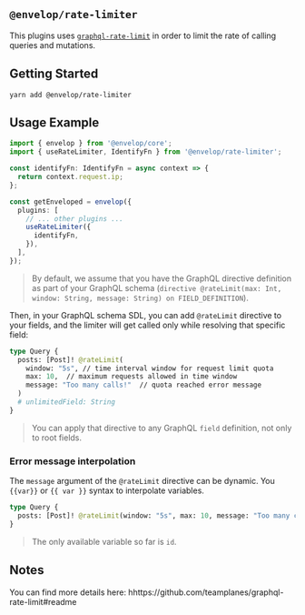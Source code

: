 ## `@envelop/rate-limiter`

This plugins uses [`graphql-rate-limit`](https://github.com/teamplanes/graphql-rate-limit#readme) in order to limit the rate of calling queries and mutations.

## Getting Started

```
yarn add @envelop/rate-limiter
```

## Usage Example

```ts
import { envelop } from '@envelop/core';
import { useRateLimiter, IdentifyFn } from '@envelop/rate-limiter';

const identifyFn: IdentifyFn = async context => {
  return context.request.ip;
};

const getEnveloped = envelop({
  plugins: [
    // ... other plugins ...
    useRateLimiter({
      identifyFn,
    }),
  ],
});
```

> By default, we assume that you have the GraphQL directive definition as part of your GraphQL schema (`directive @rateLimit(max: Int, window: String, message: String) on FIELD_DEFINITION`).

Then, in your GraphQL schema SDL, you can add `@rateLimit` directive to your fields, and the limiter will get called only while resolving that specific field:

```graphql
type Query {
  posts: [Post]! @rateLimit(
    window: "5s", // time interval window for request limit quota
    max: 10,  // maximum requests allowed in time window
    message: "Too many calls!"  // quota reached error message
  )
  # unlimitedField: String
}
```

> You can apply that directive to any GraphQL `field` definition, not only to root fields.

### Error message interpolation

The `message` argument of the `@rateLimit` directive can be dynamic. You `{{var}}` or `{{ var }}` syntax to interpolate variables.

```graphql
type Query {
  posts: [Post]! @rateLimit(window: "5s", max: 10, message: "Too many calls made by {{ id }}")
}
```

> The only available variable so far is `id`.

## Notes

You can find more details here: hhttps://github.com/teamplanes/graphql-rate-limit#readme
